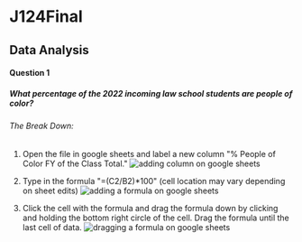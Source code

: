 # J124Final

## Data Analysis 

#### Question 1 
##### *What percentage of the 2022 incoming law school students are people of color?*

###### The Break Down: 

1. Open the file in google sheets and label a new column "% People of Color FY of the Class Total."
![adding column on google sheets](added_column)

2. Type in the formula "=(C2/B2)*100" (cell location may vary depending on sheet edits)
![adding a formula on google sheets](formula)

3. Click the cell with the formula and drag the formula down by clicking and holding the bottom right circle of the cell. Drag the formula until the last cell of data.
![dragging a formula on google sheets](drag_formula)

